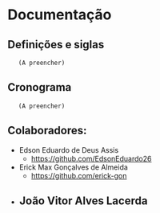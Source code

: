 #   Documentação 


##  Definições e siglas
       (A preencher)
       
##  Cronograma
       (A preencher)
       
##  Colaboradores:

- Edson Eduardo de Deus Assis 
  - https://github.com/EdsonEduardo26
- Erick Max Gonçalves de Almeida
  - https://github.com/erick-gon
- João Vitor Alves Lacerda
  -

